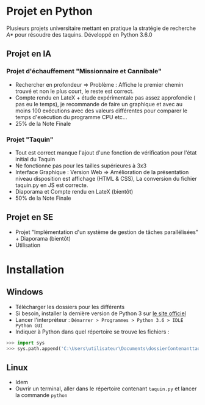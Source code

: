
# Projet en Python 
Plusieurs projets universitaire mettant en pratique la stratégie de recherche _A*_ pour
résoudre des taquins.
Développé en Python 3.6.0

## Projet en IA

### Projet d'échauffement "Missionnaire et Cannibale" 
- Rechercher en profondeur => Problème : Affiche le premier chemin trouvé et non le plus court, le reste est correct. 
- Compte rendu en LateX + étude expérimentale pas assez approfondie ( pas eu le temps), je recommande de faire un graphique et avec au moins 100 exécutions avec des valeurs différentes pour comparer le temps d'exécution du programme CPU etc... 
- 25% de la Note Finale

### Projet "Taquin"

- Tout est correct manque l'ajout d'une fonction de vérification pour l'état initial du Taquin
- Ne fonctionne pas pour les tailles supérieures à 3x3
- Interface Graphique : Version Web => Amélioration de la présentation niveau disposition est affichage (HTML & CSS), La conversion du fichier taquin.py en JS est correcte.
- Diaporama et Compte rendu en LateX (bientôt)
- 50% de la Note Finale

## Projet en SE
- Projet "Implémentation d'un système de gestion de tâches parallélisées" + Diaporama (bientôt)
- Utilisation 


# Installation
## Windows
- Télécharger les dossiers pour les différents 
- Si besoin, installer la dernière version de Python 3 sur 
[le site officiel](https://www.python.org/downloads/windows/)
- Lancer l'interpréteur : `Démarrer > Programmes > Python 3.6 > IDLE Python GUI`
- Indiquer à Python dans quel répertoire se trouve les fichiers :
```python
>>> import sys
>>> sys.path.append('C:\Users\utilisateur\Documents\dossierContenanttaquinpy') #exemple
```

## Linux
- Idem
- Ouvrir un terminal, aller dans le répertoire contenant `taquin.py` et lancer
la commande `python`

